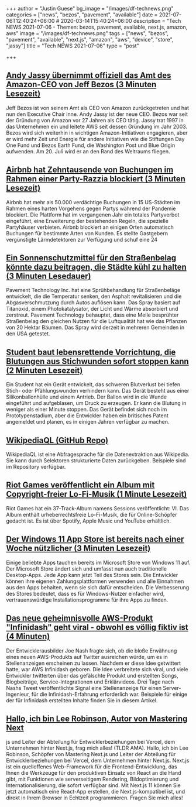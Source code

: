 +++
author = "Justin Guese"
bg_image = "/images/df-technews.png"
categories = ["news", "bezos", "pavement", "available"]
date = 2021-07-06T12:40:24+06:00 # 2020-03-14T15:40:24+06:00
description = "Tech NEWS 2021-07-06 - Themen: bezos, pavement, available, next.js, amazon, aws"
image = "/images/df-technews.png"
tags = ["news", "bezos", "pavement", "available", "next.js", "amazon", "aws", "device", "store", "jassy"]
title = "Tech NEWS 2021-07-06"
type = "post"

+++

## [Andy Jassy übernimmt offiziell das Amt des Amazon-CEO von Jeff Bezos (3 Minuten Lesezeit)](https://www.theverge.com/2021/7/5/22563671/andy-jassy-amazon-ceo-jeff-bezos)

 Jeff Bezos ist von seinem Amt als CEO von Amazon zurückgetreten und hat nun den Executive Chair inne. Andy Jassy ist der neue CEO. Bezos war seit der Gründung von Amazon vor 27 Jahren als CEO tätig. Jassy trat 1997 in das Unternehmen ein und leitete AWS seit dessen Gründung im Jahr 2003. Bezos wird sich weiterhin in wichtigen Amazon-Initiativen engagieren, aber er wird mehr Zeit und Energie für andere Initiativen wie die Stiftungen Day One Fund und Bezos Earth Fund, die Washington Post und Blue Origin aufwenden. Am 20. Juli wird er an den Rand des Weltraums fliegen.

## [Airbnb hat Zehntausende von Buchungen im Rahmen einer Party-Razzia blockiert (3 Minuten Lesezeit)](https://www.theverge.com/2021/7/5/22563807/airbnb-party-ban-results-phoenix-las-vegas-seattle-denver-portland-salt-lake-city-albuquerque)

 Airbnb hat mehr als 50.000 verdächtige Buchungen in 15 US-Städten im Rahmen eines harten Vorgehens gegen Partys während der Pandemie blockiert. Die Plattform hat im vergangenen Jahr ein totales Partyverbot eingeführt, eine Erweiterung der bestehenden Regeln, die spezielle Partyhäuser verbieten. Airbnb blockiert an einigen Orten automatisch Buchungen für bestimmte Arten von Kunden. Es stellte Gastgebern vergünstigte Lärmdetektoren zur Verfügung und schuf eine 24

## [Ein Sonnenschutzmittel für den Straßenbelag könnte dazu beitragen, die Städte kühl zu halten (3 Minuten Lesedauer)](https://gizmodo.com/a-sunscreen-for-pavement-could-help-keep-cities-cool-1847214621)

 Pavement Technology Inc. hat eine Sprühbehandlung für Straßenbeläge entwickelt, die die Temperatur senken, den Asphalt revitalisieren und die Abgasverschmutzung durch Autos auflösen kann. Das Spray basiert auf Titanoxid, einem Photokatalysator, der Licht und Wärme absorbiert und zerstreut. Pavement Technology behauptet, dass eine Meile besprühter Straßenbelag den gleichen Nutzen für die Luftqualität hat wie das Pflanzen von 20 Hektar Bäumen. Das Spray wird derzeit in mehreren Gemeinden in den USA getestet.

## [Student baut lebensrettende Vorrichtung, die Blutungen aus Stichwunden sofort stoppen kann (2 Minuten Lesezeit)](https://www.indiatimes.com/technology/news/react-device-stop-bleeding-from-stab-wounds-544224.html)

 Ein Student hat ein Gerät entwickelt, das schweren Blutverlust bei tiefen Stich- oder Pfählungswunden verhindern kann. Das Gerät besteht aus einer Silikonballonhülle und einem Antrieb. Der Ballon wird in die Wunde eingeführt und aufgeblasen, um Druck zu erzeugen. Er kann die Blutung in weniger als einer Minute stoppen. Das Gerät befindet sich noch im Prototypenstadium, aber die Entwickler haben ein britisches Patent angemeldet und planen, es in einigen Jahren verfügbar zu machen.

## [WikipediaQL (GitHub Repo)](https://github.com/zverok/wikipedia_ql)

 WikipediaQL ist eine Abfragesprache für die Datenextraktion aus Wikipedia. Sie kann durch Selektoren strukturierte Daten zurückgeben. Beispiele sind im Repository verfügbar.

## [Riot Games veröffentlicht ein Album mit Copyright-freier Lo-Fi-Musik (1 Minute Lesezeit)](https://80.lv/articles/riot-games-releases-an-album-of-copyright-free-lo-fi-music/)

 Riot Games hat ein 37-Track-Album namens Sessions veröffentlicht: VI. Das Album enthält urheberrechtsfreie Lo-Fi-Musik, die für Online-Schöpfer gedacht ist. Es ist über Spotify, Apple Music und YouTube erhältlich.

## [Der Windows 11 App Store ist bereits nach einer Woche nützlicher (3 Minuten Lesezeit)](https://www.theverge.com/2021/7/5/22563638/microsoft-windows-11-app-store-microsoft-store-apps-desktop-win32)

 Einige beliebte Apps tauchen bereits im Microsoft Store von Windows 11 auf. Der Microsoft Store ändert sich und umfasst nun auch traditionelle Desktop-Apps. Jede App kann jetzt Teil des Stores sein. Die Entwickler können ihre eigenen Zahlungsplattformen verwenden und alle Einnahmen aus den Apps behalten, wenn sie sich dafür entscheiden. Die Verbesserung des Stores bedeutet, dass es für Windows-Nutzer einfacher wird, vertrauenswürdige Installationsprogramme für ihre Apps zu finden.

## [Das neue geheimnisvolle AWS-Produkt "Infinidash" geht viral - obwohl es völlig fiktiv ist (4 Minuten)](https://www.theregister.com/2021/07/05/infinidash/)

 Der Entwicklerausbilder Joe Nash fragte sich, ob die bloße Erwähnung eines neuen AWS-Produkts auf Twitter ausreichen würde, um es in Stellenanzeigen erscheinen zu lassen. Nachdem er diese Idee getwittert hatte, war AWS Infinidash geboren. Die Idee verbreitete sich viral, und viele Entwickler twitterten über das gefälschte Produkt und erstellten Songs, Blogbeiträge, Service-Integrationen und Erklärvideos. Drei Tage nach Nashs Tweet veröffentlichte Signal eine Stellenanzeige für einen Server-Ingenieur, für die Infinidash-Erfahrung erforderlich war. Beispiele für einige der für Infinidash erstellten Inhalte finden Sie in diesem Artikel.

## [Hallo, ich bin Lee Robinson, Autor von Mastering Next](https://tldr.tech/token/6c3ef825381ee396191f77cb92dd1969?redirect=https%3A%2F%2Ftldr.tech%2Fama%2Flee-robinson/1/0100017a7b4a72c4-7b8fe96e-290e-405e-9f4d-042a0f06044f-000000/IE09tVEgiIOaIkhtIXLJggvamKZw9aBBh4wWL8bZw7o=204)

js und Leiter der Abteilung für Entwicklerbeziehungen bei Vercel, dem Unternehmen hinter Next.js, frag mich alles! (TLDR AMA). Hallo, ich bin Lee Robinson, Schöpfer von Mastering Next.js und Leiter der Abteilung für Entwicklerbeziehungen bei Vercel, dem Unternehmen hinter Next.js. Next.js ist ein quelloffenes Web-Framework für die Frontend-Entwicklung, das Ihnen die Werkzeuge für den produktiven Einsatz von React an die Hand gibt, mit Funktionen wie serverseitigem Rendering, Bildoptimierung und Internationalisierung, die sofort verfügbar sind. Mit Next.js 11 können Sie jetzt automatisch eine React-App erstellen, die Next.js-kompatibel ist, und direkt in Ihrem Browser in Echtzeit programmieren. Fragen Sie mich alles!

